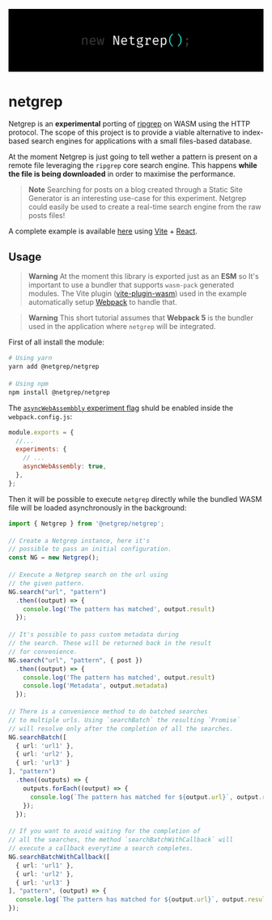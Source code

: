 

![Header](https://github.com/dgopsq/netgrep/blob/main/assets/header.jpg)

# netgrep

Netgrep is an **experimental** porting of [ripgrep](https://github.com/BurntSushi/ripgrep) on WASM using the HTTP protocol. The scope of this project is to provide a viable alternative to index-based search engines for applications with a small files-based database.

At the moment Netgrep is just going to tell wether a pattern is present on a remote file leveraging the `ripgrep` core search engine. This happens **while the file is being downloaded** in order to maximise the performance. 

> **Note**
> Searching for posts on a blog created through a Static Site Generator is an interesting use-case for this experiment. Netgrep could easily be used to create a real-time search engine from the raw posts files!

A complete example is available [here](https://github.com/dgopsq/netgrep/tree/main/packages/example) using [Vite](https://vitejs.dev/) + [React](https://reactjs.org/). 

## Usage

> **Warning**
> At the moment this library is exported just as an **ESM** so It's important to use a bundler that supports `wasm-pack` generated modules. The Vite plugin ([vite-plugin-wasm](https://github.com/Menci/vite-plugin-wasm)) used in the example automatically setup [Webpack](https://webpack.js.org/) to handle that.

> **Warning**
> This short tutorial assumes that **Webpack 5** is the bundler used in the application where `netgrep` will be integrated.

First of all install the module:

```bash
# Using yarn
yarn add @netgrep/netgrep

# Using npm
npm install @netgrep/netgrep
```

The [`asyncWebAssembbly` experiment flag](https://webpack.js.org/configuration/experiments/) shuld be enabled inside the `webpack.config.js`:

```js
module.exports = {
  //...
  experiments: {
    // ...
    asyncWebAssembly: true,
  },
};
```

Then it will be possible to execute `netgrep` directly while the bundled WASM file will be loaded asynchronously in the background:

```ts
import { Netgrep } from '@netgrep/netgrep';

// Create a Netgrep instance, here it's
// possible to pass an initial configuration.
const NG = new Netgrep();

// Execute a Netgrep search on the url using 
// the given pattern.
NG.search("url", "pattern")
  .then((output) => {
    console.log('The pattern has matched', output.result)
  });

// It's possible to pass custom metadata during
// the search. These will be returned back in the result
// for convenience.
NG.search("url", "pattern", { post })
  .then((output) => {
    console.log('The pattern has matched', output.result)
    console.log('Metadata', output.metadata)
  });

// There is a convenience method to do batched searches
// to multiple urls. Using `searchBatch` the resulting `Promise`
// will resolve only after the completion of all the searches.
NG.searchBatch([
  { url: 'url1' },
  { url: 'url2' },
  { url: 'url3' }
], "pattern")
  .then((outputs) => {
    outputs.forEach((output) => {
      console.log(`The pattern has matched for ${output.url}`, output.result)
    });
  });

// If you want to avoid waiting for the completion of
// all the searches, the method `searchBatchWithCallback` will
// execute a callback everytime a search completes.
NG.searchBatchWithCallback([
  { url: 'url1' },
  { url: 'url2' },
  { url: 'url3' }
], "pattern", (output) => {
  console.log(`The pattern has matched for ${output.url}`, output.result)
});
```
